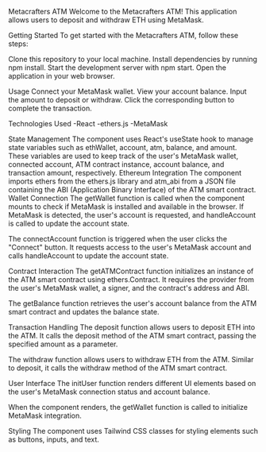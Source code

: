 Metacrafters ATM
Welcome to the Metacrafters ATM! This application allows users to deposit and withdraw ETH using MetaMask.

Getting Started
To get started with the Metacrafters ATM, follow these steps:

Clone this repository to your local machine.
Install dependencies by running npm install.
Start the development server with npm start.
Open the application in your web browser.

Usage
Connect your MetaMask wallet.
View your account balance.
Input the amount to deposit or withdraw.
Click the corresponding button to complete the transaction.

Technologies Used
-React
-ethers.js
-MetaMask

State Management
The component uses React's useState hook to manage state variables such as ethWallet, account, atm, balance, and amount. These variables are used to keep track of the user's MetaMask wallet, connected account, ATM contract instance, account balance, and transaction amount, respectively.
Ethereum Integration
The component imports ethers from the ethers.js library and atm_abi from a JSON file containing the ABI (Application Binary Interface) of the ATM smart contract.
Wallet Connection
The getWallet function is called when the component mounts to check if MetaMask is installed and available in the browser. If MetaMask is detected, the user's account is requested, and handleAccount is called to update the account state.

The connectAccount function is triggered when the user clicks the "Connect" button. It requests access to the user's MetaMask account and calls handleAccount to update the account state.

Contract Interaction
The getATMContract function initializes an instance of the ATM smart contract using ethers.Contract. It requires the provider from the user's MetaMask wallet, a signer, and the contract's address and ABI.

The getBalance function retrieves the user's account balance from the ATM smart contract and updates the balance state.

Transaction Handling
The deposit function allows users to deposit ETH into the ATM. It calls the deposit method of the ATM smart contract, passing the specified amount as a parameter.

The withdraw function allows users to withdraw ETH from the ATM. Similar to deposit, it calls the withdraw method of the ATM smart contract.

User Interface
The initUser function renders different UI elements based on the user's MetaMask connection status and account balance.

When the component renders, the getWallet function is called to initialize MetaMask integration.

Styling
The component uses Tailwind CSS classes for styling elements such as buttons, inputs, and text.


